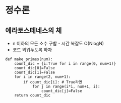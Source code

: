 

# 정수론


## 에라토스테네스의 체 
- n 이하의 모든 소수 구함 - 시간 복잡도 O(NlogN)
- 코드 외워두도록 하자
```
def make_primes(num): 
    count_dic = {i:True for i in range(0, num+1)}
    count_dic[0]=False
    count_dic[1]=False
    for i in range(2, num+1):
        if count_dic[i]: # True라면
            for j in range(i*i, num+1, i):
                count_dic[j]=False
    return count_dic
```
